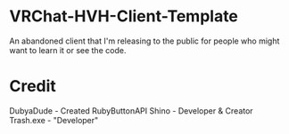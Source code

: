 # VRChat-HVH-Client-Template
An abandoned client that I'm releasing to the public for people who might want to learn it or see the code.

# Credit
DubyaDude - Created RubyButtonAPI
Shino - Developer & Creator
Trash.exe - "Developer"
